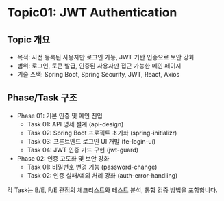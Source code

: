# Topic01: JWT Authentication

## Topic 개요
- 목적: 사전 등록된 사용자만 로그인 가능, JWT 기반 인증으로 보안 강화
- 범위: 로그인, 토큰 발급, 인증된 사용자만 접근 가능한 메인 페이지
- 기술 스택: Spring Boot, Spring Security, JWT, React, Axios

## Phase/Task 구조
- Phase 01: 기본 인증 및 메인 진입
  - Task 01: API 명세 설계 (api-design)
  - Task 02: Spring Boot 프로젝트 초기화 (spring-initializr)
  - Task 03: 프론트엔드 로그인 UI 개발 (fe-login-ui)
  - Task 04: JWT 인증 가드 구현 (jwt-guard)
- Phase 02: 인증 고도화 및 보안 강화
  - Task 01: 비밀번호 변경 기능 (password-change)
  - Task 02: 인증 실패/예외 처리 강화 (auth-error-handling)

각 Task는 B/E, F/E 관점의 체크리스트와 테스트 분석, 통합 검증 방법을 포함합니다. 
